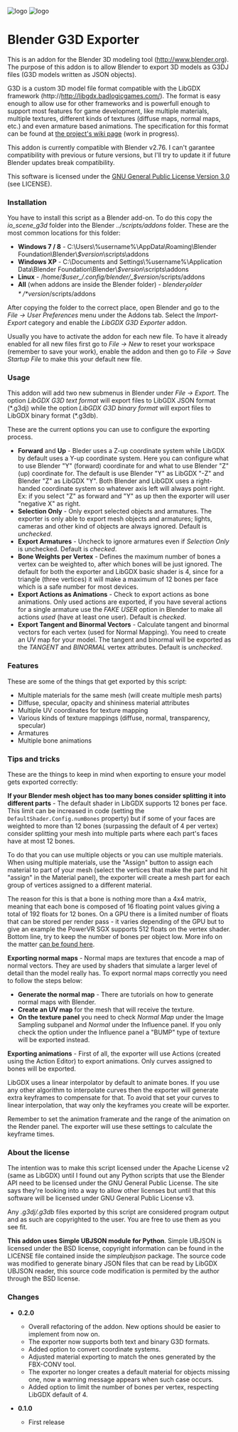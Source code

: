 ![logo](http://libgdx.badlogicgames.com/img/logo.png)
![logo](http://download.blender.org/institute/logos/blender-plain.png)

Blender G3D Exporter
====================

This is an addon for the Blender 3D modeling tool (http://www.blender.org). The purpose of this addon is to allow Blender to export 3D models as G3DJ files (G3D models written as JSON objects).

G3D is a custom 3D model file format compatible with the LibGDX framework (http://http://libgdx.badlogicgames.com/). The format is easy enough to allow use for other frameworks and is powerfull enough to support most features for game development, like multiple materials, multiple textures, different kinds of textures (diffuse maps, normal maps, etc.) and even armature based animations. The specification for this format can be found at [the project's wiki page](https://github.com/libgdx/fbx-conv/wiki) (work in progress).

This addon is currently compatible with Blender v2.76. I can't garantee compatibility with previous or future versions, but I'll try to update it if future Blender updates break compatibility.

This software is licensed under the [GNU General Public License Version 3.0](http://www.gnu.org/licenses/gpl-3.0.txt) (see LICENSE).

### Installation

You have to install this script as a Blender add-on. To do this copy the *io_scene_g3d* folder into the Blender *../scripts/addons* folder. These are the most common locations for this folder:

* **Windows 7 / 8** - C:\\Users\\%username%\\AppData\\Roaming\\Blender Foundation\\Blender\\_$version_\\scripts\\addons 
* **Windows XP** - C:\\Documents and Settings\\%username%\\Application Data\\Blender Foundation\\Blender\\_$version_\\scripts\\addons 
* **Linux** - /home/_$user_/.config/blender/_$version_/scripts/addons
* **All** (when addons are inside the Blender folder) - *$blender_folder*/*$version*/scripts/addons

After copying the folder to the correct place, open Blender and go to the *File -> User Preferences* menu under the Addons tab. Select the *Import-Export* category and enable the *LibGDX G3D Exporter* addon.

Usually you have to activate the addon for each new file. To have it already enabled for all new files first go to *File -> New* to reset your workspace (remember to save your work), enable the addon and then go to *File -> Save Startup File* to make this your default new file.

### Usage

This addon will add two new submenus in Blender under *File -> Export*. The option *LibGDX G3D text format* will export files to LibGDX JSON format (\*.g3dj) while the option *LibGDX G3D binary format* will export files to LibGDX binary format (\*.g3db).

These are the current options you can use to configure the exporting process.

* **Forward** and **Up** - Bleder uses a Z-up coordinate system while LibGDX by default uses a Y-up coordinate system. Here you can configure what to use Blender "Y" (forward) coordinate for and what to use Blender "Z" (up) coordinate for. The default is use Blender "Y" as LibGDX "-Z" and Blender "Z" as LibGDX "Y". Both Blender and LibGDX uses a right-handed coordinate system so whatever axis left will always point right. Ex: if you select "Z" as forward and "Y" as up then the exporter will user "negative X" as right.
* **Selection Only** - Only export selected objects and armatures. The exporter is only able to export mesh objects and armatures; lights, cameras and other kind of objects are always ignored. Default is *unchecked*.
* **Export Armatures** - Uncheck to ignore armatures even if *Selection Only* is unchecked. Default is *checked*.
* **Bone Weights per Vertex** - Defines the maximum number of bones a vertex can be weighted to, after which bones will be just ignored. The default for both the exporter and LibGDX basic shader is 4, since for a triangle (three vertices) it will make a maximum of 12 bones per face which is a safe number for most devices.   
* **Export Actions as Animations** - Check to export actions as bone animations. Only used actions are exported, if you have several actions for a single armature use the *FAKE USER* option in Blender to make all actions *used* (have at least one user). Default is *checked*.
* **Export Tangent and Binormal Vectors** - Calculate tangent and binormal vectors for each vertex (used for Normal Mapping). You need to create an UV map for your model. The tangent and binormal will be exported as the *TANGENT* and *BINORMAL* vertex attributes. Default is *unchecked*.

### Features

These are some of the things that get exported by this script:

* Multiple materials for the same mesh (will create multiple mesh parts)
* Diffuse, specular, opacity and shininess material attributes
* Multiple UV coordinates for texture mapping
* Various kinds of texture mappings (diffuse, normal, transparency, specular)
* Armatures
* Multiple bone animations

### Tips and tricks

These are the things to keep in mind when exporting to ensure your model gets exported correctly:


**If your Blender mesh object has too many bones consider splitting it into different parts** - The default shader in LibGDX supports 12 bones per face. This limit can be increased in code (setting the `DefaultShader.Config.numBones` property) but if some of your faces are weighted to more than 12 bones (surpassing the default of 4 per vertex) consider splitting your mesh into multiple parts where each part's faces have at most 12 bones.

To do that you can use multiple objects or you can use multiple materials. When using multiple materials, use the "Assign" button to assign each material to part of your mesh (select the vertices that make the part and hit "assign" in the Material panel), the exporter will create a mesh part for each group of vertices assigned to a different material. 

The reason for this is that a bone is nothing more than a 4x4 matrix, meaning that each bone is composed of 16 floating point values giving a total of 192 floats for 12 bones. On a GPU there is a limited number of floats that can be stored per render pass - it varies depending of the GPU but to give an example the PowerVR SGX supports 512 floats on the vertex shader. Bottom line, try to keep the number of bones per object low. More info on the matter [can be found here](http://www.badlogicgames.com/forum/viewtopic.php?f=11&t=12910).

**Exporting normal maps** - Normal maps are textures that encode a map of normal vectors. They are used by shaders that simulate a larger level of detail than the model really has. To export normal maps correctly you need to follow the steps below:

* **Generate the normal map** - There are tutorials on how to generate normal maps with Blender.
* **Create an UV map** for the mesh that will receive the texture.
* **On the texture panel** you need to check *Normal Map* under the Image Sampling subpanel and *Normal* under the Influence panel. If you only check the option under the Influence panel a "BUMP" type of texture will be exported instead.

**Exporting animations** - First of all, the exporter will use Actions (created using the Action Editor) to export animations. Only curves assigned to bones will be exported.

LibGDX uses a linear interpolator by default to animate bones. If you use any other algorithm to interpolate curves then the exporter will generate extra keyframes to compensate for that. To avoid that set your curves to linear interpolation, that way only the keyframes you create will be exporter.

Remember to set the animation framerate and the range of the animation on the Render panel. The exporter will use these settings to calculate the keyframe times.

### About the license

The intention was to make this script licensed under the Apache License v2 (same as LibGDX) until I found out any Python scripts that use the Blender API need to be licensed under the GNU General Public License. The site says they're looking into a way to allow other licenses but until that this software will be licensed under GNU General Public License v3.

Any *.g3dj/.g3db* files exported by this script are considered program output and as such are copyrighted to the user. You are free to use them as you see fit.

**This addon uses Simple UBJSON module for Python**. Simple UBJSON is licensed under the BSD license, copyright information can be found in the LICENSE file contained inside the *simpleubjson* package. The source code was modified to generate binary JSON files that can be read by LibGDX UBJSON reader, this source code modification is permited by the author through the BSD license.

### Changes

* **0.2.0**
  - Overall refactoring of the addon. New options should be easier to implement from now on.
  - The exporter now supports both text and binary G3D formats.
  - Added option to convert coordinate systems.
  - Adjusted material exporting to match the ones generated by the FBX-CONV tool.
  - The exporter no longer creates a default material for objects missing one, now a warning message appears when such case occurs.
  - Added option to limit the number of bones per vertex, respecting LibGDX default of 4.
  
* **0.1.0**
  - First release
